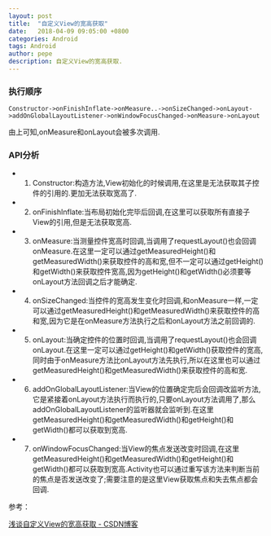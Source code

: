 ```yaml
---
layout: post
title:  "自定义View的宽高获取"
date:   2018-04-09 09:05:00 +0800
categories: Android
tags: Android
author: pepe
description: 自定义View的宽高获取.
---
```


### 执行顺序
```
Constructor->onFinishInflate->onMeasure..->onSizeChanged->onLayout->addOnGlobalLayoutListener->onWindowFocusChanged->onMeasure->onLayout
```
由上可知,onMeasure和onLayout会被多次调用.

### API分析

* 1) Constructor:构造方法,View初始化的时候调用,在这里是无法获取其子控件的引用的.更加无法获取宽高了.

* 2) onFinishInflate:当布局初始化完毕后回调,在这里可以获取所有直接子View的引用,但是无法获取宽高.

* 3) onMeasure:当测量控件宽高时回调,当调用了requestLayout()也会回调onMeasure.在这里一定可以通过getMeasuredHeight()和getMeasuredWidth()来获取控件的高和宽,但不一定可以通过getHeight()和getWidth()来获取控件宽高,因为getHeight()和getWidth()必须要等onLayout方法回调之后才能确定.

* 4) onSizeChanged:当控件的宽高发生变化时回调,和onMeasure一样,一定可以通过getMeasuredHeight()和getMeasuredWidth()来获取控件的高和宽,因为它是在onMeasure方法执行之后和onLayout方法之前回调的.

* 5) onLayout:当确定控件的位置时回调,当调用了requestLayout()也会回调onLayout.在这里一定可以通过getHeight()和getWidth()获取控件的宽高,同时由于onMeasure方法比onLayout方法先执行,所以在这里也可以通过getMeasuredHeight()和getMeasuredWidth()来获取控件的高和宽.

* 6) addOnGlobalLayoutListener:当View的位置确定完后会回调改监听方法,它是紧接着onLayout方法执行而执行的,只要onLayout方法调用了,那么addOnGlobalLayoutListener的监听器就会监听到.在这里getMeasuredHeight()和getMeasuredWidth()和getHeight()和getWidth()都可以获取到宽高.


* 7) onWindowFocusChanged:当View的焦点发送改变时回调,在这里getMeasuredHeight()和getMeasuredWidth()和getHeight()和getWidth()都可以获取到宽高.Activity也可以通过重写该方法来判断当前的焦点是否发送改变了;需要注意的是这里View获取焦点和失去焦点都会回调.

参考：

[浅谈自定义View的宽高获取 - CSDN博客](https://blog.csdn.net/mchenys/article/details/50408819)

